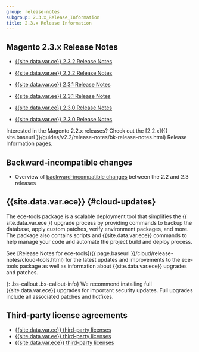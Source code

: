 ```yaml
---
group: release-notes
subgroup: 2.3.x_Release_Information
title: 2.3.x Release Information
---
```


## Magento 2.3.x Release Notes

* [{{site.data.var.ce}} 2.3.2 Release Notes]({{page.baseurl}}/release-notes/ReleaseNotes2.3.2OpenSource.html)
* [{{site.data.var.ee}} 2.3.2 Release Notes]({{page.baseurl}}/release-notes/ReleaseNotes2.3.2Commerce.html)

* [{{site.data.var.ce}} 2.3.1 Release Notes]({{page.baseurl}}/release-notes/ReleaseNotes2.3.1OpenSource.html)
* [{{site.data.var.ee}} 2.3.1 Release Notes]({{page.baseurl}}/release-notes/ReleaseNotes2.3.1Commerce.html)

* [{{site.data.var.ce}} 2.3.0 Release Notes]({{page.baseurl}}/release-notes/ReleaseNotes2.3.0OpenSource.html)
* [{{site.data.var.ee}} 2.3.0 Release Notes]({{page.baseurl}}/release-notes/ReleaseNotes2.3.0Commerce.html)

Interested in the Magento 2.2.x releases? Check out the [2.2.x]({{ site.baseurl }}/guides/v2.2/release-notes/bk-release-notes.html) Release Information pages.  

## Backward-incompatible changes

*	Overview of [backward-incompatible changes]({{page.baseurl}}/release-notes/backward-incompatible-changes/index.html) between the 2.2 and 2.3 releases

## {{site.data.var.ece}} {#cloud-updates}

The ece-tools package is a scalable deployment tool that simplifies the {{ site.data.var.ece }} upgrade process by providing commands to backup the database, apply custom patches, verify environment packages, and more. The package also contains scripts and {{site.data.var.ece}} commands to help manage your code and automate the project build and deploy process.

See [Release Notes for ece-tools]({{ page.baseurl }}/cloud/release-notes/cloud-tools.html) for the latest updates and improvements to the ece-tools package as well as information about {{site.data.var.ece}} upgrades and patches.

{: .bs-callout .bs-callout-info}
We recommend installing full {{site.data.var.ece}} upgrades for important security updates. Full upgrades include all associated patches and hotfixes.


## Third-party license agreements

*	[{{site.data.var.ce}} third-party licenses]({{page.baseurl}}/release-notes/packages-open-source.html)
*	[{{site.data.var.ee}} third-party licenses]({{page.baseurl}}/release-notes/packages-commerce.html)
*	[{{site.data.var.ece}} third-party licenses]({{page.baseurl}}/release-notes/packages-cloud.html)
